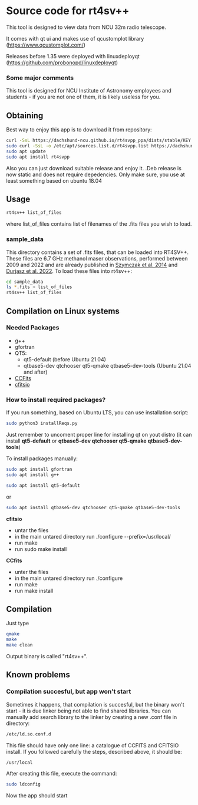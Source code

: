 # Source code for rt4sv++
This tool is designed to view data from NCU 32m radio telescope.

It comes with qt ui and makes use of qcustomplot library (https://www.qcustomplot.com/)

Releases before 1.35 were deployed with linuxdeployqt (https://github.com/probonopd/linuxdeployqt)



### Some major comments ###

This tool is designed for NCU Institute of Astronomy employees and students - if you are not one of them, it is likely useless for you.

## Obtaining ##
Best way to enjoy this app is to download it from repository:
```bash
curl -SsL https://dachshund-ncu.github.io/rt4svpp_ppa/dists/stable/KEY.gpg | sudo apt-key add -
sudo curl -SsL -o /etc/apt/sources.list.d/rt4svpp.list https://dachshund-ncu.github.io/rt4svpp_ppa/rt4svpp.list
sudo apt update
sudo apt install rt4svpp
```

Also you can just download suitable release and enjoy it. .Deb release is now static and does not require depedencies. Only make sure, you use at least something based on ubuntu 18.04


## Usage ##
```bash
rt4sv++ list_of_files
```
where list_of_files contains list of filenames of the .fits files you wish to load. 

### sample_data ###
This directory contains a set of .fits files, that can be loaded into RT4SV++. These files are 6.7 GHz methanol maser observations, performed between 2009 and 2022 and are already published in [Szymczak et al. 2014](https://ui.adsabs.harvard.edu/abs/2014MNRAS.439..407S/abstract) and [Durjasz et al. 2022](https://ui.adsabs.harvard.edu/abs/2022arXiv220508759D/abstract). To load these files into rt4sv++:
```bash
cd sample_data
ls *.fits > list_of_files
rt4sv++ list_of_files
```


## Compilation on Linux systems ##

### Needed Packages ###
- g++
- gfortran
- QT5:
  - qt5-default (before Ubuntu 21.04)
  - qtbase5-dev qtchooser qt5-qmake qtbase5-dev-tools (Ubuntu 21.04 and after)
- [CCFits](https://heasarc.gsfc.nasa.gov/fitsio/CCfits/)
- [cfitsio](https://heasarc.gsfc.nasa.gov/docs/software/fitsio/fitsio.html)


### How to install required packages? ###
If you run something, based on Ubuntu LTS, you can use installation script: 
```bash
sudo python3 installReqs.py
```
Just remember to uncoment proper line for installing qt on yout distro (it can install **qt5-default** or **qtbase5-dev qtchooser qt5-qmake qtbase5-dev-tools**)

To install packages manually:
```bash
sudo apt install gfortran
sudo apt install g++
```
```bash
sudo apt install qt5-default
```
or
```bash
sudo apt install qtbase5-dev qtchooser qt5-qmake qtbase5-dev-tools
```


**cfitsio**
* untar the files
* in the main untared directory run ./configure --prefix=/usr/local/
* run make
* run sudo make install


**CCfits**
* unter the files
* in the main untared directory run ./configure
* run make
* run make install

## Compilation ##
Just type
```bash
qmake
make
make clean
```
Output binary is called "rt4sv++".


## Known problems ##
### Compilation succesful, but app won't start ###
Sometimes it happens, that compilation is succesful, but the binary won't start - it is due linker being not able to find shared libraries. You can manually add search library to the linker by creating a new .conf file in directory:
```bash
/etc/ld.so.conf.d 
```
This file should have only one line: a catalogue of CCFITS and CFITSIO install. If you followed carefully the steps, described above, it should be:
```bash
/usr/local
```
After creating this file, execute the command:
```bash
sudo ldconfig
```
Now the app should start